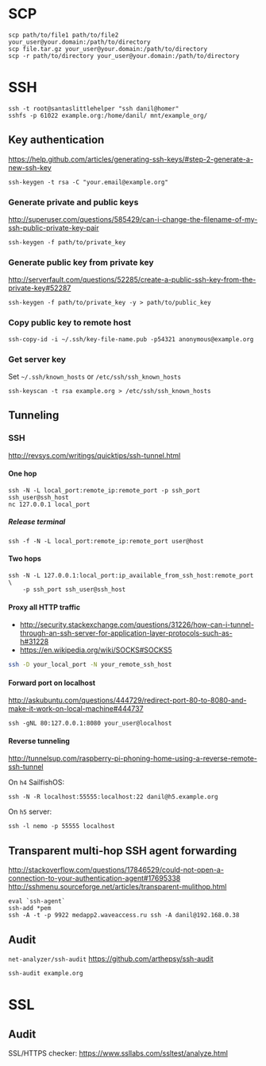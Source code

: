 # SCP

    scp path/to/file1 path/to/file2 your_user@your.domain:/path/to/directory
    scp file.tar.gz your_user@your.domain:/path/to/directory
    scp -r path/to/directory your_user@your.domain:/path/to/directory

# SSH

    ssh -t root@santaslittlehelper "ssh danil@homer"
    sshfs -p 61022 example.org:/home/danil/ mnt/example_org/

## Key authentication

<https://help.github.com/articles/generating-ssh-keys/#step-2-generate-a-new-ssh-key>

    ssh-keygen -t rsa -C "your.email@example.org"

### Generate private and public keys

<http://superuser.com/questions/585429/can-i-change-the-filename-of-my-ssh-public-private-key-pair>

    ssh-keygen -f path/to/private_key

### Generate public key from private key

<http://serverfault.com/questions/52285/create-a-public-ssh-key-from-the-private-key#52287>

    ssh-keygen -f path/to/private_key -y > path/to/public_key

### Copy public key to remote host

    ssh-copy-id -i ~/.ssh/key-file-name.pub -p54321 anonymous@example.org

### Get server key

Set `~/.ssh/known_hosts` or `/etc/ssh/ssh_known_hosts`

    ssh-keyscan -t rsa example.org > /etc/ssh/ssh_known_hosts

## Tunneling

### SSH

<http://revsys.com/writings/quicktips/ssh-tunnel.html>

#### One hop

    ssh -N -L local_port:remote_ip:remote_port -p ssh_port ssh_user@ssh_host
    nc 127.0.0.1 local_port

##### Release terminal

    ssh -f -N -L local_port:remote_ip:remote_port user@host

#### Two hops

    ssh -N -L 127.0.0.1:local_port:ip_available_from_ssh_host:remote_port \
        -p ssh_port ssh_user@ssh_host

#### Proxy all HTTP traffic

* <http://security.stackexchange.com/questions/31226/how-can-i-tunnel-through-an-ssh-server-for-application-layer-protocols-such-as-h#31228>
* <https://en.wikipedia.org/wiki/SOCKS#SOCKS5>

```sh
ssh -D your_local_port -N your_remote_ssh_host
```

#### Forward port on localhost

<http://askubuntu.com/questions/444729/redirect-port-80-to-8080-and-make-it-work-on-local-machine#444737>

    ssh -gNL 80:127.0.0.1:8080 your_user@localhost

#### Reverse tunneling

<http://tunnelsup.com/raspberry-pi-phoning-home-using-a-reverse-remote-ssh-tunnel>

On `h4` SailfishOS:

    ssh -N -R localhost:55555:localhost:22 danil@h5.example.org

On `h5` server:

    ssh -l nemo -p 55555 localhost

## Transparent multi-hop SSH agent forwarding

<http://stackoverflow.com/questions/17846529/could-not-open-a-connection-to-your-authentication-agent#17695338>
<http://sshmenu.sourceforge.net/articles/transparent-mulithop.html>

    eval `ssh-agent`
    ssh-add *pem
    ssh -A -t -p 9922 medapp2.waveaccess.ru ssh -A danil@192.168.0.38

## Audit

`net-analyzer/ssh-audit` <https://github.com/arthepsy/ssh-audit>

    ssh-audit example.org

# SSL

## Audit

SSL/HTTPS checker: <https://www.ssllabs.com/ssltest/analyze.html>
